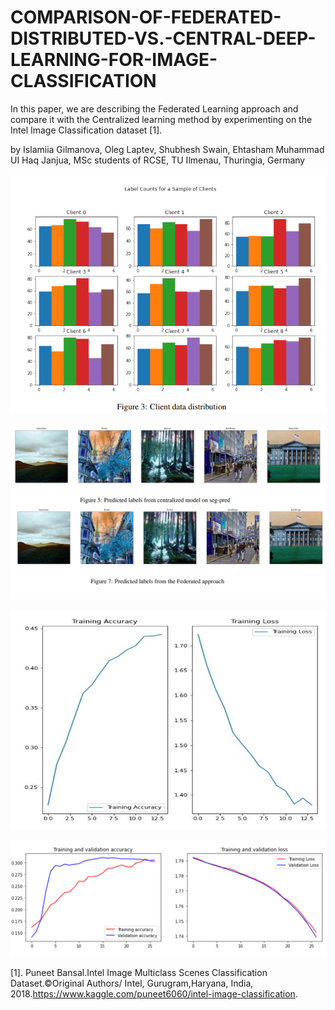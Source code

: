 # COMPARISON-OF-FEDERATED-DISTRIBUTED-VS.-CENTRAL-DEEP-LEARNING-FOR-IMAGE-CLASSIFICATION
In this paper, we are describing the Federated Learning approach and compare it with the Centralized learning method by experimenting on the Intel Image Classification dataset [1].

by Islamiia Gilmanova, Oleg Laptev, Shubhesh Swain, Ehtasham Muhammad UI Haq Janjua, MSc students of RCSE, TU Ilmenau, Thuringia, Germany


![Federation distribution](img/Distr.png "Distribution")

![Predictions comparison](img/predscomp.png "Comparison")

![Federated curves](img/curves_fed.tiff "Federated")

![Centralized curves](img/curves.tiff "Centralized")

[1]. Puneet Bansal.Intel Image Multiclass Scenes Classification Dataset.©Original Authors/ Intel, Gurugram,Haryana, India, 2018.https://www.kaggle.com/puneet6060/intel-image-classification.
